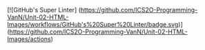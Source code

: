 [![GitHub's Super Linter]
(https://github.com/ICS2O-Programming-VanN/Unit-02-HTML-Images/workflows/GitHub's%20Super%20Linter/badge.svg)]
(https://github.com/ICS2O-Programming-VanN/Unit-02-HTML-Images/actions)